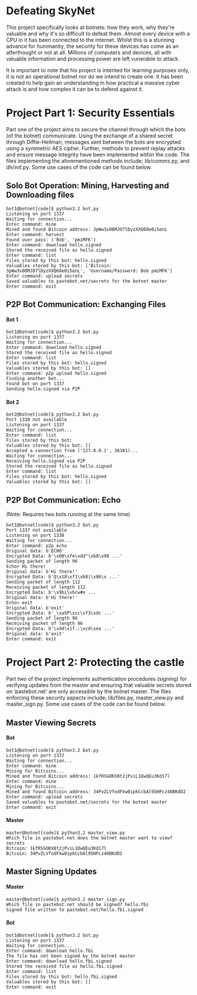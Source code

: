 # Defeating SkyNet
This project specifically looks at botnets: how they work, why they're valuable and why it's so difficult to defeat them. 
Almost every device with a CPU in it has been connected to the internet. Whilst 
this is a stunning advance for hummanity, the security for these devices has come 
as an atferthought or not at all. Millions of computers and devices, all with 
valuable information and processing power are left vunerable to attack.

It is important to note that his project is intented for learning purposes only, 
it is not an operational botnet nor do we intend to create one. It has been 
created to help gain an understanding in how practical a massive cyber attack is 
and how complex it can be to defend against it.


Project Part 1: Security Essentials
===================================
Part one of the project aims to secure the channel through which the bots (of the
botnet) communicate. Using the exchange of a shared secret through Diffie-Hellman,
messages sent between the bots are encrypted using a symmetric AES cipher. Further,
methods to prevent replay attacks and ensure message integrity have been implemented
within the code. The files implementing the aforementioned methods include; lib/comms.py,
and dh/_init_.py. Some use cases of the code can be found below.

Solo Bot Operation: Mining, Harvesting and Downloading files
-----------------------------------------------------------
```
bot1@botnet[code]$ python3.2 bot.py
Listening on port 1337
Waiting for connection...
Enter command: mine
Mined and found Bitcoin address: 3pWw3v08MJO7lDyzXXQ68e0i5enL
Enter command: harvest
Found user pass: ('Bob', 'pmiMFK')
Enter command: download hello.signed
Stored the received file as hello.signed
Enter command: list 
Files stored by this bot: hello.signed 
Valuables stored by this bot: ['Bitcoin: 3pWw3v08MJO7lDyzXXQ68e0i5enL', 'Username/Password: Bob pmiMFK'] 
Enter command: upload secrets 
Saved valuables to pastebot.net/secrets for the botnet master 
Enter command: exit 
```

P2P Bot Communication: Exchanging Files
---------------------------------------
#### Bot 1
```
bot1@botnet[code]$ python3.2 bot.py 
Listening on port 1337 
Waiting for connection... 
Enter command: download hello.signed 
Stored the received file as hello.signed 
Enter command: list 
Files stored by this bot: hello.signed 
Valuables stored by this bot: [] 
Enter command: p2p upload hello.signed 
Finding another bot... 
Found bot on port 1337 
Sending hello.signed via P2P 
```
#### Bot 2
```
bot2@botnet[code]$ python3.2 bot.py 
Port 1338 not available 
Listening on port 1337 
Waiting for connection... 
Enter command: list 
Files stored by this bot: 
Valuables stored by this bot: [] 
Accepted a connection from ('127.0.0.1', 36381)... 
Waiting for connection... 
Receiving hello.signed via P2P 
Stored the received file as hello.signed 
Enter command: list 
Files stored by this bot: hello.signed 
Valuables stored by this bot: [] 
```

P2P Bot Communication: Echo
--------------------------------------------
(Note: Requires two bots running at the same time)

```
bot1@botnet[code]$ python3.2 bot.py 
Port 1337 not available
Listening on port 1338
Waiting for connection...
Enter command: p2p echo
Original data: b'ECHO'
Encrypted Data: b'\x00\xfe\xdd^\xb8\x98 ...'
Sending packet of length 96
Echo> Hi there!
Original data: b'Hi there!'
Encrypted Data: b'Q\x18\xf1\xb8|\x86\x ...'
Sending packet of length 112
Receiving packet of length 112
Encrypted Data: b'\x9bi\xbcw#o ...
Original data: b'Hi there!'
Echo> exit
Original data: b'exit'
Encrypted Data: b'_\xa5P\xcc\xf3\xdc ...'
Sending packet of length 96
Receiving packet of length 96
Encrypted Data: b'\xd4\x1f.:\xcd\xea ...'
Original data: b'exit'
Enter command: exit
```

Project Part 2: Protecting the castle
=====================================
Part two of the project implements authentication procedures (signing) for 
verifying updates from the master and ensuring that valuable secrets stored on 
‘pastebot.net’ are only accessible by the botnet master. The files enforcing these
security aspects include; lib/files.py, master_view.py and master_sign.py. 
Some use cases of the code can be found below.

Master Viewing Secrets
----------------------
#### Bot
```
bot1@botnet[code]$ python3.2 bot.py 
Listening on port 1337 
Waiting for connection... 
Enter command: mine 
Mining for Bitcoins... 
Mined and found Bitcoin address: 1kfRSGOKX8t2jPviL1DwQEu3Kd17l 
Enter command: mine 
Mining for Bitcoins... 
Mined and found Bitcoin address: 34PvZLVfodFkw0ipkCcbAl95HPcz40BKdD2 
Enter command: upload secrets 
Saved valuables to pastebot.net/secrets for the botnet master 
Enter command: exit 
```
#### Master
```
master@botnet[code]$ python3.2 master_view.py 
Which file in pastebot.net does the botnet master want to view? secrets 
Bitcoin: 1kfRSGOKX8t2jPviL1DwQEu3Kd17l 
Bitcoin: 34PvZLVfodFkw0ipkCcbAl95HPcz40BKdD2 
```

Master Signing Updates
----------------------
#### Master
```
master@botnet[code]$ python3.2 master_sign.py 
Which file in pastebot.net should be signed? hello.fbi 
Signed file written to pastebot.net/hello.fbi.signed 
```
#### Bot
```
bot1@botnet[code]$ python3.2 bot.py 
Listening on port 1337 
Waiting for connection... 
Enter command: download hello.fbi 
The file has not been signed by the botnet master 
Enter command: download hello.fbi.signed 
Stored the received file as hello.fbi.signed 
Enter command: list 
Files stored by this bot: hello.fbi.signed 
Valuables stored by this bot: [] 
Enter command: exit 
```
